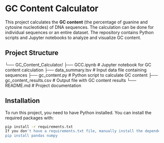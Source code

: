 # GC Content Calculator

This project calculates the **GC content** (the percentage of guanine and cytosine nucleotides) of DNA sequences. The calculation can be done for individual sequences or an entire dataset. The repository contains Python scripts and Jupyter notebooks to analyze and visualize GC content.

## Project Structure
└── GC_Content_Calculator/
├── GCC.ipynb # Jupyter notebook for GC content calculation
├── data_summary.tsv # Input data file containing sequences
├── gc_content.py # Python script to calculate GC content
├── gc_content_results.csv # Output file with GC content results
└── README.md # Project documentation


## Installation

To run this project, you need to have Python installed. You can install the required packages with:

```bash
pip install -r requirements.txt
If you don't have a requirements.txt file, manually install the dependencies by running:
pip install pandas numpy




